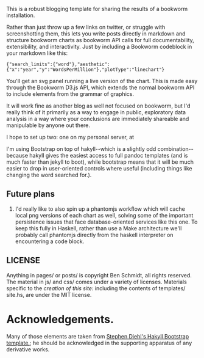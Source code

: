 
This is a robust blogging template for sharing the results of a bookworm installation.

Rather than just throw up a few links on twitter, or struggle with screenshotting them, this lets you write posts directly in markdown and
structure bookworm charts as bookworm API calls for full documentability, extensibility, and interactivity. Just by including a Bookworm codeblock in your markdown like this:

   ```bookworm width=500 height=1200
   {"search_limits":{"word"},"aesthetic":{"x":"year","y":"WordsPerMillion"},"plotType":"linechart"}
   ```

You'll get an svg panel running a live version of the chart. This is made easy through the Bookworm D3.js API, which extends the normal bookworm API to include elements from the grammar of graphics.


It will work fine as another blog as well not focused on bookworm, but I'd really think of it primarily as a way to engage in public, exploratory data analysis in a way where your conclusions are immediately shareable and manipulable by anyone out there.

I hope to set up two: one on my personal server, at 

I'm using Bootstrap on top of hakyll--which is a slightly odd combination--because hakyll gives the easiest access to full pandoc templates (and is much faster than jekyll to boot), while bootstrap means that it will be much easier to drop in user-oriented controls where useful (including things like changing the word searched for.).

Future plans
------------

1. I'd really like to also spin up a phantomjs workflow which will cache local png versions of each chart as well, solving some of the important persistence issues that face database-oriented services like this one. To keep this fully in Haskell, rather than use a Make architecture we'll probably call phantomjs directly from the haskell interpreter on encountering a code block.


LICENSE
-------


Anything in pages/ or posts/ is copyright Ben Schmidt, all rights reserved.
The material in js/ and css/ comes under a variety of licenses.
Materials specific to the *creation of this site:* including the contents of templates/ site.hs, are under the MIT license.


Acknowledgements.
===================

Many of those elements are taken from [Stephen Diehl's Hakyll Bootstrap template.](https://github.com/sdiehl/hakyll-bootstrap); he should be acknowledged in the supporting apparatus of any derivative works.
